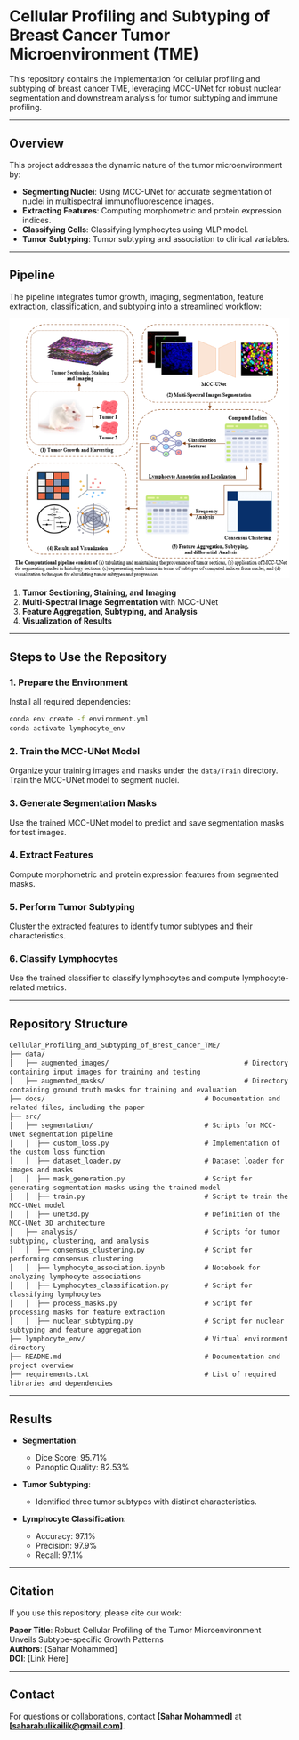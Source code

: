 # Cellular Profiling and Subtyping of Breast Cancer Tumor Microenvironment (TME)

This repository contains the implementation for cellular profiling and subtyping of breast cancer TME, leveraging MCC-UNet for robust nuclear segmentation and downstream analysis for tumor subtyping and immune profiling.

---

## **Overview**

This project addresses the dynamic nature of the tumor microenvironment by:
- **Segmenting Nuclei**: Using MCC-UNet for accurate segmentation of nuclei in multispectral immunofluorescence images.
- **Extracting Features**: Computing morphometric and protein expression indices.
- **Classifying Cells**: Classifying lymphocytes using MLP model.
- **Tumor Subtyping**: Tumor subtyping and association to clinical variables.

---

## **Pipeline**

The pipeline integrates tumor growth, imaging, segmentation, feature extraction, classification, and subtyping into a streamlined workflow:

![Pipeline Overview](docs/pipeline.png)

1. **Tumor Sectioning, Staining, and Imaging**
2. **Multi-Spectral Image Segmentation** with MCC-UNet
3. **Feature Aggregation, Subtyping, and Analysis**
4. **Visualization of Results**

---

## **Steps to Use the Repository**

### **1. Prepare the Environment**
Install all required dependencies:
```bash
conda env create -f environment.yml
conda activate lymphocyte_env
```

### **2. Train the MCC-UNet Model**
Organize your training images and masks under the `data/Train` directory. Train the MCC-UNet model to segment nuclei.

### **3. Generate Segmentation Masks**
Use the trained MCC-UNet model to predict and save segmentation masks for test images.

### **4. Extract Features**
Compute morphometric and protein expression features from segmented masks.

### **5. Perform Tumor Subtyping**
Cluster the extracted features to identify tumor subtypes and their characteristics.

### **6. Classify Lymphocytes**
Use the trained classifier to classify lymphocytes and compute lymphocyte-related metrics.

---

## **Repository Structure**

```
Cellular_Profiling_and_Subtyping_of_Brest_cancer_TME/
├── data/
│   ├── augmented_images/                                  # Directory containing input images for training and testing
│   ├── augmented_masks/                                   # Directory containing ground truth masks for training and evaluation
├── docs/                                        # Documentation and related files, including the paper
├── src/
│   ├── segmentation/                            # Scripts for MCC-UNet segmentation pipeline
│   │  ├── custom_loss.py                        # Implementation of the custom loss function
│   │  ├── dataset_loader.py                     # Dataset loader for images and masks
│   │  ├── mask_generation.py                    # Script for generating segmentation masks using the trained model
│   │  ├── train.py                              # Script to train the MCC-UNet model
│   │  ├── unet3d.py                             # Definition of the MCC-UNet 3D architecture
│   ├── analysis/                                # Scripts for tumor subtyping, clustering, and analysis
│   │  ├── consensus_clustering.py               # Script for performing consensus clustering
│   │  ├── lymphocyte_association.ipynb          # Notebook for analyzing lymphocyte associations
│   │  ├── Lymphocytes_classification.py         # Script for classifying lymphocytes
│   │  ├── process_masks.py                      # Script for processing masks for feature extraction
│   │  ├── nuclear_subtyping.py                  # Script for nuclear subtyping and feature aggregation
├── lymphocyte_env/                              # Virtual environment directory
├── README.md                                    # Documentation and project overview
├── requirements.txt                             # List of required libraries and dependencies
```

---

## **Results**

- **Segmentation**:
  - Dice Score: 95.71%
  - Panoptic Quality: 82.53%

- **Tumor Subtyping**:
  - Identified three tumor subtypes with distinct characteristics.

- **Lymphocyte Classification**:
  - Accuracy: 97.1%
  - Precision: 97.9%
  - Recall: 97.1%

---

## **Citation**

If you use this repository, please cite our work:

**Paper Title**: Robust Cellular Profiling of the Tumor Microenvironment Unveils Subtype-specific Growth Patterns  
**Authors**: [Sahar Mohammed]  
**DOI**: [Link Here]

---

## **Contact**

For questions or collaborations, contact **[Sahar Mohammed]** at **[saharabulikailik@gmail.com]**.

